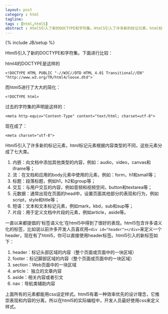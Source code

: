 ```yaml
---
layout: post
category : html
tagline: 
tags : [html,html5]
abstract : Html5引入了新的DOCTYPE和字符集。Html5引入了许多新的标记元素，html标记元素根据内容类型的不同，这些元素分成了七大类。一直以来都提倡的'标签语义化'在html5中得到了很好的表现。html5包含许多语义化的标签，比如说以前许多开发人员喜欢用`<div id="header"></div>`来定义一个header，现在有了html5，你可以直接使用header标签。html5引入的新标签如下：
---
```

{% include JB/setup %}

Html5引入了新的DOCTYPE和字符集。下面进行比较：

html4的DOCTYPE是这样的

	<!DOCTYPE HTML PUBLIC "-//W3C//DTD HTML 4.01 Transitional//EN" 
	"http://www.w3.org/TR/html4/loose.dtd">`

而html5进行了大大的简化：

`<!DOCTYPE html>`

过去的字符集的声明是这样的：

`<meta http-equiv="Content-Type" content="text/html; charset=utf-8">`

现在成了：

`<meta charset="utf-8">`


Html5引入了许多新的标记元素，html标记元素根据内容类型的不同，这些元素分成了七大类。

1. 内嵌：向文档中添加其他类型的内容，例如：audio，video，canvas和iframe等；
2. 流：在文档和应用的body元素中使用的元素，例如：form，h1和small等；
3. 标题：段落标题，例如h1，h2和group等；
4. 交互：与用户交互的内容，例如音频和视频空间，button和textarea等；
5. 元数据：通常出现在页面的head中，设置页面其他部分的表现和行为，例如script，style和title等；
6. 短语：文本和文本标记元素，例如mark，kbd，sub和sup等；
7. 片段：用于定义文档中片段的元素，例如article，aside等。

一直以来都提倡的'标签语义化'在html5中得到了很好的表现。html5包含许多语义化的标签，比如说以前许多开发人员喜欢用`<div id="header"></div>`来定义一个header，现在有了html5，你可以直接使用header标签。html5引入的新标签如下：

1. header：标记头部区域的内容（整个页面或页面中的一块区域）
2. footer：标记脚部区域的内容（整个页面或页面中的一块区域）
3. section：Web页面中的一块区域
4. article： 独立的文章内容
5. aside：相关内容或者引文
6. nav：导航类辅助内容

上面所有的元素都能用css设定样式。html5有着一种效率优先的设计理念，它推崇表现和内容的分离，所以在html5的实际编程中，开发人员最好使用css来定义样式。
